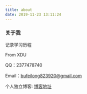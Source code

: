 ```yaml
---
title: about
date: 2019-11-23 13:11:24
---
```


### 关于我

记录学习历程

From XDU

QQ：2377478740

Email：bufeilong823920@gmail.com

个人独立博客: [博客地址](http://47.97.168.90)